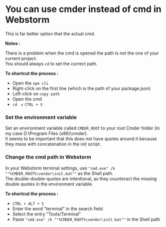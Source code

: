 # You can use cmder instead of cmd in Webstorm

This is far better option that the actual cmd.

**Notes :** 

There is a problem when the cmd is opened the path is not the one of your current project.  
You should always `cd` to set the correct path.  

**To shortcut the process :**

- Open the `npm cli` 
- Right-click on the first line (which is the path of your package.json)
- Left-click on `copy path`
- Open the cmd
- `cd ` + `CTRL + V`

### Set the environment variable

Set an environment variable called `CMDER_ROOT` to your root Cmder folder (in my case D:\Program Files (x86)\cmder).  
It seems to be important that this does not have quotes around it because they mess with concatenation in the init script.

### Change the cmd path in Webstorm

In your Webstorm terminal settings, use `"cmd.exe" /k ""%CMDER_ROOT%\vendor\init.bat""` as the Shell path.  
The double-double-quotes are intentional, as they counteract the missing double quotes in the environment variable.

**To shortcut the process :**

- `CTRL + ALT + S`
- Enter the word "terminal" in the search field
- Select the entry "Tools/Terminal"
- Paste `"cmd.exe" /k ""%CMDER_ROOT%\vendor\init.bat""` in the Shell path
